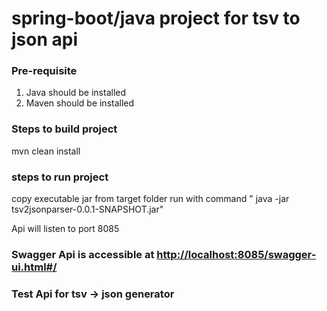 # spring-boot/java project for tsv to json api

### Pre-requisite
   1. Java should be installed
   2. Maven should be installed
   
### Steps to build project 
   mvn clean install 
   
### steps to run project 
  copy executable jar from target folder 
  run with command " java -jar tsv2jsonparser-0.0.1-SNAPSHOT.jar"
  
  Api will listen to port 8085
  
### Swagger Api is accessible at [http://localhost:8085/swagger-ui.html#/](http://localhost:8085/swagger-ui.html#/)

### Test Api for tsv -> json generator

